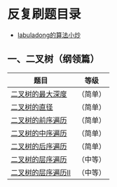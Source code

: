 # 反复刷题目录
- [labuladong的算法小炒](https://labuladong.gitee.io/algo/)

## 一、二叉树（纲领篇）
|题目|等级|
|---|---|
|[二叉树的最大深度](https://leetcode-cn.com/problems/maximum-depth-of-binary-tree)|（简单）|
|[二叉树的直径](https://leetcode-cn.com/problems/diameter-of-binary-tree)|（简单）|
|[二叉树的前序遍历](https://leetcode-cn.com/problems/binary-tree-preorder-traversal)|（简单）|
|[二叉树的中序遍历](https://leetcode-cn.com/problems/binary-tree-inorder-traversal/)|（简单）|
|[二叉树的后序遍历](https://leetcode-cn.com/problems/binary-tree-postorder-traversal/)|（简单）|
|[二叉树的层序遍历](https://leetcode-cn.com/problems/binary-tree-level-order-traversal/)|（中等）|
|[二叉树的层序遍历II](https://leetcode-cn.com/problems/binary-tree-level-order-traversal-ii/)|（中等）|

